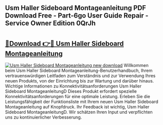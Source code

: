 ## Usm Haller Sideboard Montageanleitung PDF Download Free - Part-6go User Guide Repair - Service Owner Edition 0QrJh

# <h2><a href="http://df6iby.blite.top/?on=Usm+Haller+Sideboard+Montageanleitung">🔗Download 👉🔴 Usm Haller Sideboard Montageanleitung</a></h2>

[![Usm Haller Sideboard Montageanleitung new download](https://i.imgur.com/lujVjoI.png)](http://df6iby.blite.top/?on=Usm+Haller+Sideboard+Montageanleitung)
Willkommen beim Usm Haller Sideboard Montageanleitung-Benutzerhandbuch, Ihrem vertrauenswürdigen Leitfaden zum Verständnis und zur Verwendung Ihres neuen Produkts, von der Einrichtung bis zur Wartung und darüber hinaus. Wichtige Informationen zu Konnektivitätsanforderungen Usm Haller Sideboard MontageanleitungD Dieses Produkt erfordert spezielle Konnektivitätsanforderungen für eine optimale Leistung. Erleben Sie die Leistungsfähigkeit der Funktionsliste mit Ihrem neuen Usm Haller Sideboard Montageanleitung auf Knopfdruck. Ihr Feedback ist wichtig, Usm Haller Sideboard MontageanleitungD. Wir schätzen Ihren Input und verpflichten uns zu kontinuierlicher Verbesserung.
